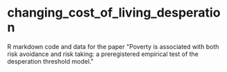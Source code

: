# changing_cost_of_living_desperation
R markdown code and data for the paper "Poverty is associated with both risk avoidance and risk taking: a preregistered empirical test of the desperation threshold model."
